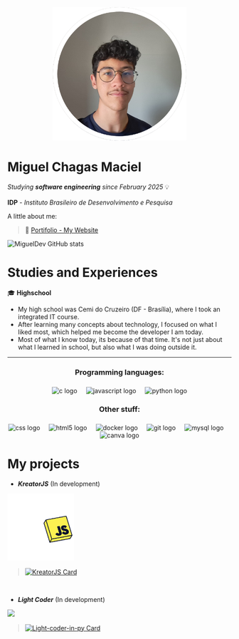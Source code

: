 <p align='center'>
  <img src='minhafoto.png' width='300px'>
</p>

**Miguel Chagas Maciel**
==========================
*Studying ***software engineering*** since February 2025* 💡<br><br>
**IDP** - *Instituto Brasileiro de Desenvolvimento e Pesquisa* 

A little about me:
> 📔 <a href="https://migueldev-gh.github.io/Portifolio/">Portifolio - My Website</a>

![MiguelDev GitHub stats](https://github-readme-stats.vercel.app/api?username=migueldev-gh&show_icons=true&theme=transparent)

Studies and Experiences
==================

🎓 **Highschool** <br>

- My high school was Cemi do Cruzeiro (DF - Brasília), where I took an integrated IT course.
- After learning many concepts about technology, I focused on what I liked most, which helped me become the developer I am today.
- Most of what I know today, its because of that time. It's not just about what I learned in school, but also what I was doing outside it.

------
<h3 align="center">Programming languages:</h3>

###

<div align="center">
  <img src="https://skillicons.dev/icons?i=c" height="40" alt="c logo"  />
  <img width="12" />
  <img src="https://cdn.jsdelivr.net/gh/devicons/devicon/icons/javascript/javascript-original.svg" height="40" alt="javascript logo"  />
  <img width="12" />
  <img src="https://cdn.jsdelivr.net/gh/devicons/devicon/icons/python/python-original.svg" height="40" alt="python logo"  />
</div>

###

<h3 align="center">Other stuff:</h3>

###

<div align="center">
  <img src="https://cdn.jsdelivr.net/gh/devicons/devicon/icons/css3/css3-original.svg" height="40" alt="css logo"  />
  <img width="12" />
  <img src="https://cdn.jsdelivr.net/gh/devicons/devicon/icons/html5/html5-original.svg" height="40" alt="html5 logo"  />
  <img width="12" />
  <img src="https://cdn.simpleicons.org/docker/2496ED" height="40" alt="docker logo"  />
  <img width="12" />
  <img src="https://cdn.jsdelivr.net/gh/devicons/devicon/icons/git/git-original.svg" height="40" alt="git logo"  />
  <img width="12" />
  <img src="https://cdn.jsdelivr.net/gh/devicons/devicon/icons/mysql/mysql-original.svg" height="40" alt="mysql logo"  />
  <img width="12" />
  <img src="https://cdn.jsdelivr.net/gh/devicons/devicon/icons/canva/canva-original.svg" height="40" alt="canva logo"  />
</div>

###

# My projects


- ***KreatorJS*** (In development)
  
<img src='https://github.com/MiguelDev-GH/KreatorJS/blob/main/assets/icon.png' width='150'>

> [![KreatorJS Card](https://github-readme-stats.vercel.app/api/pin/?username=migueldev-gh&repo=KreatorJS&theme=transparent)](https://github.com/migueldev-gha/KreatorJS)

<br>

- ***Light Coder*** (In development)

<img src='https://github.com/MiguelDev-GH/Light-Coder-in-py/blob/main/icone.ico' width='150'>

> [![Light-coder-in-py Card](https://github-readme-stats.vercel.app/api/pin/?username=migueldev-gh&repo=Light-Coder-in-py&theme=transparent)](https://github.com/migueldev-gh/Light-Coder-in-py)
